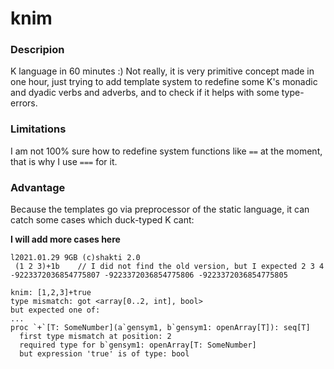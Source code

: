 # knim

### Descripion
K language in 60 minutes :) Not really, it is very primitive concept made in one hour, just trying to add template system to redefine some K's monadic and dyadic verbs and adverbs, and to check if it helps with some type-errors.

### Limitations
I am not 100% sure how to redefine system functions like ``==`` at the moment, that is why I use ``===`` for it.

### Advantage
Because the templates go via preprocessor of the static language, it can catch some cases which duck-typed K cant:

**I will add more cases here**

```
l2021.01.29 9GB (c)shakti 2.0
 (1 2 3)+1b    // I did not find the old version, but I expected 2 3 4
-9223372036854775807 -9223372036854775806 -9223372036854775805
```

```
knim: [1,2,3]+true
type mismatch: got <array[0..2, int], bool>
but expected one of:
...
proc `+`[T: SomeNumber](a`gensym1, b`gensym1: openArray[T]): seq[T]
  first type mismatch at position: 2
  required type for b`gensym1: openArray[T: SomeNumber]
  but expression 'true' is of type: bool
```
